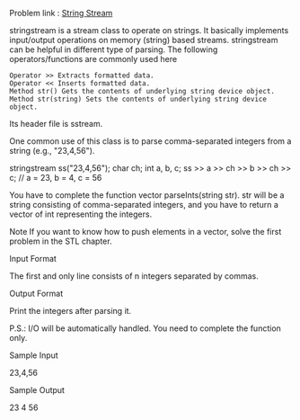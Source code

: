 Problem link : [String Stream](https://www.hackerrank.com/challenges/c-tutorial-stringstream/problem)


stringstream is a stream class to operate on strings. It basically implements input/output operations on memory (string) based streams. stringstream can be helpful in different type of parsing. The following operators/functions are commonly used here

    Operator >> Extracts formatted data.
    Operator << Inserts formatted data.
    Method str() Gets the contents of underlying string device object.
    Method str(string) Sets the contents of underlying string device object.

Its header file is sstream.

One common use of this class is to parse comma-separated integers from a string (e.g., "23,4,56").

stringstream ss("23,4,56");
char ch;
int a, b, c;
ss >> a >> ch >> b >> ch >> c;  // a = 23, b = 4, c = 56

You have to complete the function vector parseInts(string str). str will be a string consisting of comma-separated integers, and you have to return a vector of int representing the integers.

Note If you want to know how to push elements in a vector, solve the first problem in the STL chapter.

Input Format

The first and only line consists of n integers separated by commas.

Output Format

Print the integers after parsing it.

P.S.: I/O will be automatically handled. You need to complete the function only.

Sample Input

23,4,56

Sample Output

23
4
56
